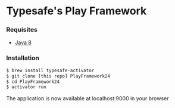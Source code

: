# Typesafe's Play Framework

### Requisites

- [Java 8]

### Installation

```sh
$ brew install typesafe-activator
$ git clone [this repo] PlayFramework24
$ cd PlayFramework24
$ activator run 
```
The application is now available at localhost:9000 in your browser

[this repo]:https://github.com/peidevs/PlayFramework24.git
[Java 8]:http://www.oracle.com/technetwork/java/javase/downloads/jdk8-downloads-2133151.html